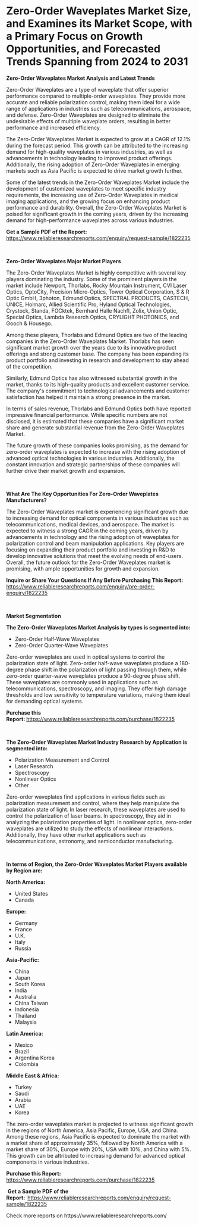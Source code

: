 <p><h1>Zero-Order Waveplates Market Size, and Examines its Market Scope, with a Primary Focus on Growth Opportunities, and Forecasted Trends Spanning from 2024 to 2031</h1></p><p><strong>Zero-Order Waveplates Market Analysis and Latest Trends</strong></p>
<p><p>Zero-Order Waveplates are a type of waveplate that offer superior performance compared to multiple-order waveplates. They provide more accurate and reliable polarization control, making them ideal for a wide range of applications in industries such as telecommunications, aerospace, and defense. Zero-Order Waveplates are designed to eliminate the undesirable effects of multiple waveplate orders, resulting in better performance and increased efficiency.</p><p>The Zero-Order Waveplates Market is expected to grow at a CAGR of 12.1% during the forecast period. This growth can be attributed to the increasing demand for high-quality waveplates in various industries, as well as advancements in technology leading to improved product offerings. Additionally, the rising adoption of Zero-Order Waveplates in emerging markets such as Asia Pacific is expected to drive market growth further.</p><p>Some of the latest trends in the Zero-Order Waveplates Market include the development of customized waveplates to meet specific industry requirements, the increasing use of Zero-Order Waveplates in medical imaging applications, and the growing focus on enhancing product performance and durability. Overall, the Zero-Order Waveplates Market is poised for significant growth in the coming years, driven by the increasing demand for high-performance waveplates across various industries.</p></p>
<p><strong>Get a Sample PDF of the Report:&nbsp;</strong> <a href="https://www.reliableresearchreports.com/enquiry/request-sample/1822235">https://www.reliableresearchreports.com/enquiry/request-sample/1822235</a></p>
<p>&nbsp;</p>
<p><strong>Zero-Order Waveplates Major Market Players</strong></p>
<p><p>The Zero-Order Waveplates Market is highly competitive with several key players dominating the industry. Some of the prominent players in the market include Newport, Thorlabs, Rocky Mountain Instrument, CVI Laser Optics, OptoCity, Precision Micro-Optics, Tower Optical Corporation, S & R Optic GmbH, 3photon, Edmund Optics, SPECTRAL PRODUCTS, CASTECH, UNICE, Holmarc, Allied Scientific Pro, Hyland Optical Technologies, Crystock, Standa, FOCktek, Bernhard Halle Nachfl, Zolix, Union Optic, Special Optics, Lambda Research Optics, CRYLIGHT PHOTONICS, and Gooch & Housego.</p><p>Among these players, Thorlabs and Edmund Optics are two of the leading companies in the Zero-Order Waveplates Market. Thorlabs has seen significant market growth over the years due to its innovative product offerings and strong customer base. The company has been expanding its product portfolio and investing in research and development to stay ahead of the competition.</p><p>Similarly, Edmund Optics has also witnessed substantial growth in the market, thanks to its high-quality products and excellent customer service. The company's commitment to technological advancements and customer satisfaction has helped it maintain a strong presence in the market.</p><p>In terms of sales revenue, Thorlabs and Edmund Optics both have reported impressive financial performance. While specific numbers are not disclosed, it is estimated that these companies have a significant market share and generate substantial revenue from the Zero-Order Waveplates Market.</p><p>The future growth of these companies looks promising, as the demand for zero-order waveplates is expected to increase with the rising adoption of advanced optical technologies in various industries. Additionally, the constant innovation and strategic partnerships of these companies will further drive their market growth and expansion.</p></p>
<p>&nbsp;</p>
<p><strong>What Are The Key Opportunities For Zero-Order Waveplates Manufacturers?</strong></p>
<p><p>The Zero-Order Waveplates market is experiencing significant growth due to increasing demand for optical components in various industries such as telecommunications, medical devices, and aerospace. The market is expected to witness a strong CAGR in the coming years, driven by advancements in technology and the rising adoption of waveplates for polarization control and beam manipulation applications. Key players are focusing on expanding their product portfolio and investing in R&D to develop innovative solutions that meet the evolving needs of end-users. Overall, the future outlook for the Zero-Order Waveplates market is promising, with ample opportunities for growth and expansion.</p></p>
<p><strong>Inquire or Share Your Questions If Any Before Purchasing This Report:</strong> <a href="https://www.reliableresearchreports.com/enquiry/pre-order-enquiry/1822235">https://www.reliableresearchreports.com/enquiry/pre-order-enquiry/1822235</a></p>
<p>&nbsp;</p>
<p><strong>Market Segmentation</strong></p>
<p><strong>The Zero-Order Waveplates Market Analysis by types is segmented into:</strong></p>
<p><ul><li>Zero-Order Half-Wave Waveplates</li><li>Zero-Order Quarter-Wave Waveplates</li></ul></p>
<p><p>Zero-order waveplates are used in optical systems to control the polarization state of light. Zero-order half-wave waveplates produce a 180-degree phase shift in the polarization of light passing through them, while zero-order quarter-wave waveplates produce a 90-degree phase shift. These waveplates are commonly used in applications such as telecommunications, spectroscopy, and imaging. They offer high damage thresholds and low sensitivity to temperature variations, making them ideal for demanding optical systems.</p></p>
<p><strong>Purchase this Report:&nbsp;</strong><a href="https://www.reliableresearchreports.com/purchase/1822235">https://www.reliableresearchreports.com/purchase/1822235</a></p>
<p>&nbsp;</p>
<p><strong>The Zero-Order Waveplates Market Industry Research by Application is segmented into:</strong></p>
<p><ul><li>Polarization Measurement and Control</li><li>Laser Research</li><li>Spectroscopy</li><li>Nonlinear Optics</li><li>Other</li></ul></p>
<p><p>Zero-order waveplates find applications in various fields such as polarization measurement and control, where they help manipulate the polarization state of light. In laser research, these waveplates are used to control the polarization of laser beams. In spectroscopy, they aid in analyzing the polarization properties of light. In nonlinear optics, zero-order waveplates are utilized to study the effects of nonlinear interactions. Additionally, they have other market applications such as telecommunications, astronomy, and semiconductor manufacturing.</p></p>
<p>&nbsp;</p>
<p><strong>In terms of Region, the Zero-Order Waveplates Market Players available by Region are:</strong></p>
<p>
    <p> <strong> North America: </strong>
        <ul>
            <li>United States</li>
            <li>Canada</li>
        </ul>
        </p> 
    <p> <strong> Europe: </strong>
        <ul>
            <li>Germany</li>
            <li>France</li>
            <li>U.K.</li>
            <li>Italy</li>
            <li>Russia</li>
        </ul>
        </p> 
    <p> <strong> Asia-Pacific: </strong>
        <ul>
            <li>China</li>
            <li>Japan</li>
            <li>South Korea</li>
            <li>India</li>
            <li>Australia</li>
            <li>China Taiwan</li>
            <li>Indonesia</li>
            <li>Thailand</li>
            <li>Malaysia</li>
        </ul>
        </p> 
    <p> <strong> Latin America: </strong>
        <ul>
            <li>Mexico</li>
            <li>Brazil</li>
            <li>Argentina Korea</li>
            <li>Colombia</li>
        </ul>
        </p> 
    <p> <strong> Middle East & Africa: </strong>
        <ul>
            <li>Turkey</li>
            <li>Saudi</li>
            <li>Arabia</li>
            <li>UAE</li>
            <li>Korea</li>
        </ul>
    </p>
    </p>
<p><p>The zero-order waveplates market is projected to witness significant growth in the regions of North America, Asia Pacific, Europe, USA, and China. Among these regions, Asia Pacific is expected to dominate the market with a market share of approximately 35%, followed by North America with a market share of 30%, Europe with 20%, USA with 10%, and China with 5%. This growth can be attributed to increasing demand for advanced optical components in various industries.</p></p>
<p><strong>Purchase this Report: </strong><a href="https://www.reliableresearchreports.com/purchase/1822235">https://www.reliableresearchreports.com/purchase/1822235</a></p>
<p>&nbsp;<strong>Get a Sample PDF of the Report:&nbsp;&nbsp;</strong><a href="https://www.reliableresearchreports.com/enquiry/request-sample/1822235">https://www.reliableresearchreports.com/enquiry/request-sample/1822235</a></p>
<p><strong></strong></p>
<p>Check more reports on https://www.reliableresearchreports.com/</p>